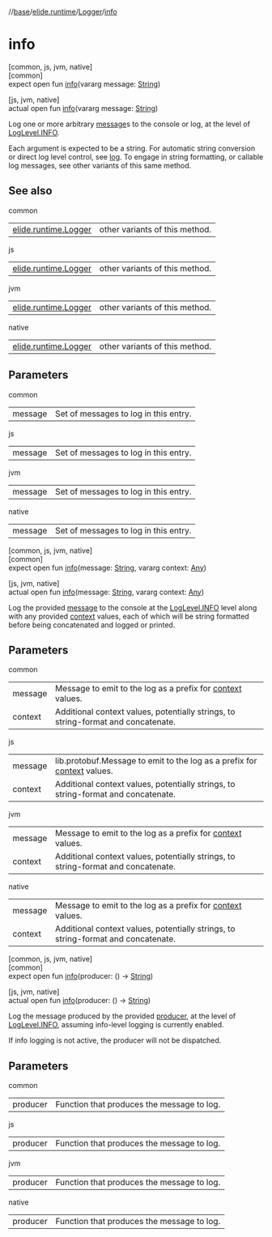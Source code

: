 //[base](../../../index.md)/[elide.runtime](../index.md)/[Logger](index.md)/[info](info.md)

# info

[common, js, jvm, native]\
[common]\
expect open fun [info](info.md)(vararg message: [String](https://kotlinlang.org/api/latest/jvm/stdlib/kotlin/-string/index.html))

[js, jvm, native]\
actual open fun [info](info.md)(vararg message: [String](https://kotlinlang.org/api/latest/jvm/stdlib/kotlin/-string/index.html))

Log one or more arbitrary [message](info.md)s to the console or log, at the level of [LogLevel.INFO](../-log-level/-i-n-f-o/index.md).

Each argument is expected to be a string. For automatic string conversion or direct log level control, see [log](log.md). To engage in string formatting, or callable log messages, see other variants of this same method.

## See also

common

| | |
|---|---|
| [elide.runtime.Logger](info.md) | other variants of this method. |

js

| | |
|---|---|
| [elide.runtime.Logger](info.md) | other variants of this method. |

jvm

| | |
|---|---|
| [elide.runtime.Logger](info.md) | other variants of this method. |

native

| | |
|---|---|
| [elide.runtime.Logger](info.md) | other variants of this method. |

## Parameters

common

| | |
|---|---|
| message | Set of messages to log in this entry. |

js

| | |
|---|---|
| message | Set of messages to log in this entry. |

jvm

| | |
|---|---|
| message | Set of messages to log in this entry. |

native

| | |
|---|---|
| message | Set of messages to log in this entry. |

[common, js, jvm, native]\
[common]\
expect open fun [info](info.md)(message: [String](https://kotlinlang.org/api/latest/jvm/stdlib/kotlin/-string/index.html), vararg context: [Any](https://kotlinlang.org/api/latest/jvm/stdlib/kotlin/-any/index.html))

[js, jvm, native]\
actual open fun [info](info.md)(message: [String](https://kotlinlang.org/api/latest/jvm/stdlib/kotlin/-string/index.html), vararg context: [Any](https://kotlinlang.org/api/latest/jvm/stdlib/kotlin/-any/index.html))

Log the provided [message](info.md) to the console at the [LogLevel.INFO](../-log-level/-i-n-f-o/index.md) level along with any provided [context](info.md) values, each of which will be string formatted before being concatenated and logged or printed.

## Parameters

common

| | |
|---|---|
| message | Message to emit to the log as a prefix for [context](info.md) values. |
| context | Additional context values, potentially strings, to string-format and concatenate. |

js

| | |
|---|---|
| message | lib.protobuf.Message to emit to the log as a prefix for [context](info.md) values. |
| context | Additional context values, potentially strings, to string-format and concatenate. |

jvm

| | |
|---|---|
| message | Message to emit to the log as a prefix for [context](info.md) values. |
| context | Additional context values, potentially strings, to string-format and concatenate. |

native

| | |
|---|---|
| message | Message to emit to the log as a prefix for [context](info.md) values. |
| context | Additional context values, potentially strings, to string-format and concatenate. |

[common, js, jvm, native]\
[common]\
expect open fun [info](info.md)(producer: () -&gt; [String](https://kotlinlang.org/api/latest/jvm/stdlib/kotlin/-string/index.html))

[js, jvm, native]\
actual open fun [info](info.md)(producer: () -&gt; [String](https://kotlinlang.org/api/latest/jvm/stdlib/kotlin/-string/index.html))

Log the message produced by the provided [producer](info.md), at the level of [LogLevel.INFO](../-log-level/-i-n-f-o/index.md), assuming info-level logging is currently enabled.

If info logging is not active, the producer will not be dispatched.

## Parameters

common

| | |
|---|---|
| producer | Function that produces the message to log. |

js

| | |
|---|---|
| producer | Function that produces the message to log. |

jvm

| | |
|---|---|
| producer | Function that produces the message to log. |

native

| | |
|---|---|
| producer | Function that produces the message to log. |
